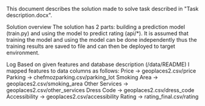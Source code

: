 This document describes the solution made to solve task described in "Task description.docx".

Solution overview
The solution has 2 parts: building a prediction model (train.py) and using the model to predict rating (api/*).
It is assumed that training the model and using the model can be done independently thus the training results are saved to file and can then be deployed to target environment.



Log
Based on given features and database description (/data/README) I mapped features to data columns as follows:
	Price -> geoplaces2.csv/price
	Parking -> chefmozparking.csv/parking_lot
	Smoking Area -> geoplaces2.csv/smoking_area
	Other Services -> geoplaces2.csv/other_services
	Dress Code -> geoplaces2.csv/dress_code
	Accessibility -> geoplaces2.csv/accessibility
	Rating -> rating_final.csv/rating

